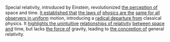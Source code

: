 
Special relativity, introduced by Einstein, revolutionized [the perception of](2/2/2/3/3/_Perception-Judgment) space and time. [It established that](2/3/1/2/1/_Hypothesis-Proof) [the laws of](3/2/2/1/2/.Concrete%20Law) [physics are the](2/3/2/3/1/2/.Physics) [same for all](1/2/1/1/3/_All-encompassing) [observers in uniform](3/3/2/3/2/3/_Performer-Observer) motion, introducing a [radical departure from](1/1/2/2/.Change) classical physics. It [highlights the unintuitive](3/3/2/2/3/3/.Themes%20and%20Interpretations) [relationships of relativity](1/3/1/1/3/1/.Special%20Relativity) [between space and](1/1/3/2/3/2/2/2/.Space) time, but lacks [the force of](1/3/1/2/1/1/3/1/.Forces) gravity, leading to [the conception of](3/3/2/2/3/3/.Themes%20and%20Interpretations) general relativity.

